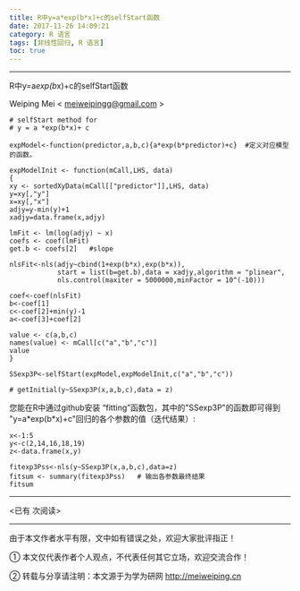 ```yaml
---
title: R中y=a*exp(b*x)+c的selfStart函数
date: 2017-11-26 14:09:21
category: R 语言
tags: [非线性回归, R 语言]
toc: true
---
```


---

R中y=a*exp(b*x)+c的selfStart函数

Weiping Mei < meiweipingg@gmail.com >



<!-- more -->


    # selfStart method for
    # y = a *exp(b*x)+ c

    expModel<-function(predictor,a,b,c){a*exp(b*predictor)+c}  #定义对应模型的函数。
  
  	expModelInit <- function(mCall,LHS, data)
  	{
    xy <- sortedXyData(mCall[["predictor"]],LHS, data)
    y=xy[,"y"]
    x=xy[,"x"]
    adjy=y-min(y)+1
    xadjy=data.frame(x,adjy)
    
    lmFit <- lm(log(adjy) ~ x)
    coefs <- coef(lmFit)
    get.b <- coefs[2]   #slope
  
    nlsFit<-nls(adjy~cbind(1+exp(b*x),exp(b*x)),
                start = list(b=get.b),data = xadjy,algorithm = "plinear",
                nls.control(maxiter = 5000000,minFactor = 10^(-10)))
    
    coef<-coef(nlsFit)
    b<-coef[1]
    c<-coef[2]+min(y)-1
    a<-coef[3]+coef[2]

    value <- c(a,b,c)
    names(value) <- mCall[c("a","b","c")]
    value
    }
  
    SSexp3P<-selfStart(expModel,expModelInit,c("a","b","c"))
  
    # getInitial(y~SSexp3P(x,a,b,c),data = z)
 

您能在R中通过github安装 “fitting”函数包，其中的"SSexp3P"的函数即可得到 "y=a\*exp(b\*x)+c"回归的各个参数的值（迭代结果）:


	x<-1:5
	y<-c(2,14,16,18,19)
	z<-data.frame(x,y)

	fitexp3Pss<-nls(y~SSexp3P(x,a,b,c),data=z)
	fitsum <- summary(fitexp3Pss)   # 输出各参数最终结果
	fitsum


---

<span id="busuanzi_container_page_pv">
<已有 <span id="busuanzi_value_page_pv"></span> 次阅读>
</span>

---


由于本文作者水平有限，文中如有错误之处，欢迎大家批评指正！

① 本文仅代表作者个人观点，不代表任何其它立场，欢迎交流合作！

② 转载与分享请注明：本文源于为学为研网 http://meiweiping.cn